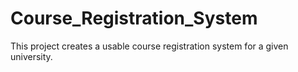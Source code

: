 # Course_Registration_System

This project creates a usable course registration system for a given university. 
